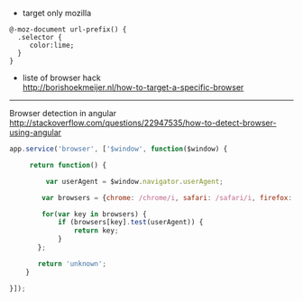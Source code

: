 * target only mozilla 
````
@-moz-document url-prefix() { 
  .selector {
     color:lime;
  }
}
````

* liste of browser hack     
http://borishoekmeijer.nl/how-to-target-a-specific-browser



*** 

Browser detection in angular 
http://stackoverflow.com/questions/22947535/how-to-detect-browser-using-angular
````js
app.service('browser', ['$window', function($window) {

     return function() {

         var userAgent = $window.navigator.userAgent;

        var browsers = {chrome: /chrome/i, safari: /safari/i, firefox: /firefox/i, ie: /internet explorer/i};

        for(var key in browsers) {
            if (browsers[key].test(userAgent)) {
                return key;
            }
       };

       return 'unknown';
    }

}]);
````